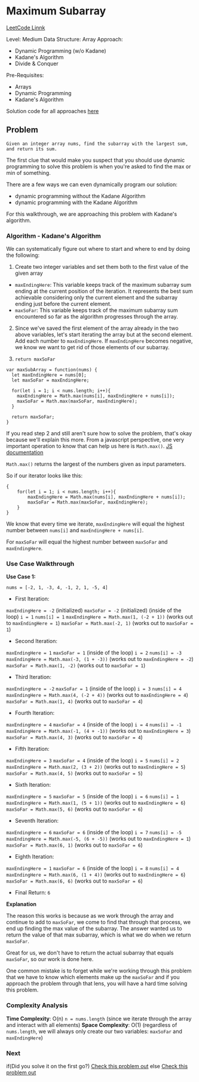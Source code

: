 # Maximum Subarray

[LeetCode Linnk](https://leetcode.com/problems/maximum-subarray/)

Level: Medium
Data Structure: Array
Approach: 
* Dynamic Programming (w/o Kadane)
* Kadane's Algorithm
* Divide & Conquer

Pre-Requisites: 
* Arrays
* Dynamic Programming
* Kadane's Algorithm

Solution code for all approaches [here](Maximum-Subarray.js)

## Problem

`Given an integer array nums, find the subarray with the largest sum, and return its sum.`

The first clue that would make you suspect that you should use dynamic programming to solve this problem is when you're asked to find the max or min of something. 

There are a few ways we can even dynamically program our solution:
* dynamic programming without the Kadane Algorithm
* dynamic programming with the Kadane Algorithm

For this walkthrough, we are approaching this problem with Kadane's algorithm.

### Algorithm - Kadane's Algorithm
We can systematically figure out where to start and where to end by doing the following: 

1. Create two integer variables and set them both to the first value of the given array
* `maxEndingHere`: This variable keeps track of the maximum subarray sum ending at the current position of the iteration. It represents the best sum achievable considering only the current element and the subarray ending just before the current element.
* `maxSoFar`: This variable keeps track of the maximum subarray sum encountered so far as the algorithm progresses through the array.

2. Since we've saved the first element of the array already in the two above variables, let's start iterating the array but at the second element. Add each number to `maxEndingHere`. If `maxEndingHere` becomes negative, we know we want to get rid of those elements of our subarray. 

3. `return maxSoFar`


``` 
var maxSubArray = function(nums) {
  let maxEndingHere = nums[0];
  let maxSoFar = maxEndingHere;

  for(let i = 1; i < nums.length; i++){
    maxEndingHere = Math.max(nums[i], maxEndingHere + nums[i]);
    maxSoFar = Math.max(maxSoFar, maxEndingHere);
  }

  return maxSoFar;
} 
```


If you read step 2 and still aren't sure how to solve the problem, that's okay because we'll explain this more. From a javascript perspective, one very important operation to know that can help us here is `Math.max()`. [JS documentation](https://developer.mozilla.org/en-US/docs/Web/JavaScript/Reference/Global_Objects/Math/max)

`Math.max()` returns the largest of the numbers given as input parameters. 

So if our iterator looks like this: 

``` 
{
    for(let i = 1; i < nums.length; i++){
        maxEndingHere = Math.max(nums[i], maxEndingHere + nums[i]);
        maxSoFar = Math.max(maxSoFar, maxEndingHere);
    }
}
```

We know that every time we iterate, `maxEndingHere` will equal the highest number between `nums[i]` and `maxEndingHere + nums[i]`. 

For `maxSoFar` will equal the highest number between `maxSoFar` and `maxEndingHere`.


### Use Case Walkthrough

**Use Case 1:**

`nums = [-2, 1, -3, 4, -1, 2, 1, -5, 4]`

* First Iteration:

`maxEndingHere = -2` (initialized)
`maxSoFar = -2` (initialized)
(inside of the loop)
`i = 1`
`nums[i] = 1`
`maxEndingHere = Math.max(1, (-2 + 1))` (works out to `maxEndingHere = 1`)
`maxSoFar = Math.max(-2, 1)` (works out to `maxSoFar = 1`)

* Second Iteration: 

`maxEndingHere = 1` 
`maxSoFar = 1`
(inside of the loop)
`i = 2`
`nums[i] = -3`
`maxEndingHere = Math.max(-3, (1 + -3))` (works out to `maxEndingHere = -2`)
`maxSoFar = Math.max(1, -2)` (works out to `maxSoFar = 1`)

* Third Iteration: 

`maxEndingHere = -2` 
`maxSoFar = 1`
(inside of the loop)
`i = 3`
`nums[i] = 4`
`maxEndingHere = Math.max(4, (-2 + 4))` (works out to `maxEndingHere = 4`)
`maxSoFar = Math.max(1, 4)` (works out to `maxSoFar = 4`)

* Fourth Iteration: 

`maxEndingHere = 4` 
`maxSoFar = 4`
(inside of the loop)
`i = 4`
`nums[i] = -1`
`maxEndingHere = Math.max(-1, (4 + -1))` (works out to `maxEndingHere = 3`)
`maxSoFar = Math.max(4, 3)` (works out to `maxSoFar = 4`)

* Fifth Iteration: 

`maxEndingHere = 3` 
`maxSoFar = 4`
(inside of the loop)
`i = 5`
`nums[i] = 2`
`maxEndingHere = Math.max(2, (3 + 2))` (works out to `maxEndingHere = 5`)
`maxSoFar = Math.max(4, 5)` (works out to `maxSoFar = 5`)

* Sixth Iteration: 

`maxEndingHere = 5` 
`maxSoFar = 5`
(inside of the loop)
`i = 6`
`nums[i] = 1`
`maxEndingHere = Math.max(1, (5 + 1))` (works out to `maxEndingHere = 6`)
`maxSoFar = Math.max(5, 6)` (works out to `maxSoFar = 6`)

* Seventh Iteration: 

`maxEndingHere = 6` 
`maxSoFar = 6`
(inside of the loop)
`i = 7`
`nums[i] = -5`
`maxEndingHere = Math.max(-5, (6 + -5))` (works out to `maxEndingHere = 1`)
`maxSoFar = Math.max(6, 1)` (works out to `maxSoFar = 6`)

* Eighth Iteration: 

`maxEndingHere = 1` 
`maxSoFar = 6`
(inside of the loop)
`i = 8`
`nums[i] = 4`
`maxEndingHere = Math.max(6, (1 + 4))` (works out to `maxEndingHere = 6`)
`maxSoFar = Math.max(6, 6)` (works out to `maxSoFar = 6`)

* Final Return:
`6`

**Explanation**

The reason this works is because as we work through the array and continue to add to `maxSoFar`, we come to find that through that process, we end up finding the max value of the subarray. The answer wanted us to return the value of that max subarray, which is what we do when we return `maxSoFar`. 

Great for us, we don't have to return the actual subarray that equals `maxSoFar`, so our work is done here. 

One common mistake is to forget while we're working through this problem that we have to know which elements make up the `maxSoFar` and if you approach the problem through that lens, you will have a hard time solving this problem. 


### Complexity Analysis

**Time Complexity**: O(n) `n = nums.length` (since we iterate through the array and interact with all elements)
**Space Complexity**: O(1) (regardless of `nums.length`, we will always only create our two variables: `maxSoFar` and `maxEndingHere`)

### Next

if(Did you solve it on the first go?) 
    [Check this problem out]()
else
    [Check this problem out]()
